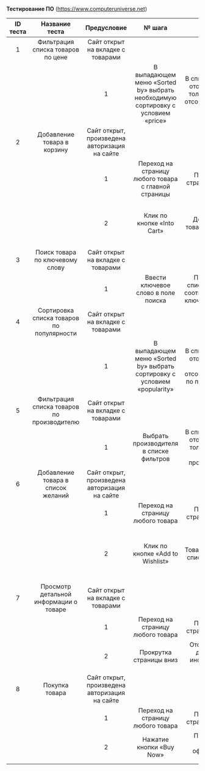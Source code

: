 ﻿**Тестирование ПО** (<https://www.computeruniverse.net>)

| ID теста | Название теста | Предусловие | № шага | Шаг | Ожидаемые результаты | Фактический результат | Статус |
| :-: | :-: | :-: | :-: | :-: | :-: | :-: | :-: |
| 1 | Фильтрация списка товаров по цене | Сайт открыт на вкладке с товарами | | | | | Пройден |
| | | 1 | В выпадающем меню «Sorted by» выбрать необходимую сортировку с условием «price» | В списке товаров отображаются только товары, отсортированные по цене | | |
| 2 | Добавление товара в корзину | Сайт открыт, произведена авторизация на сайте | | | | | Пройден |
| | | 1 | Переход на страницу любого товара с главной страницы | Переход на страницу товара | | |
| | | 2 | Клик по кнопке «Into Cart» | Добавление товара в корзину | Переход на страницу корзины и добавление товара в корзину | |
| 3 | Поиск товара по ключевому слову | Сайт открыт на вкладке с товарами | | | | | |
| | | 1 | Ввести ключевое слово в поле поиска | Появляется список товаров, соответствующих ключевому слову | | |
| 4 | Сортировка списка товаров по популярности | Сайт открыт на вкладке с товарами | | | | | |
| | | 1 | В выпадающем меню «Sorted by» выбрать сортировку с условием «popularity» | В списке товаров отображаются товары, отсортированные по популярности | | |
| 5 | Фильтрация списка товаров по производителю | Сайт открыт на вкладке с товарами | | | | | |
| | | 1 | Выбрать производителя в списке фильтров | В списке товаров отображаются только товары данного производителя | | |
| 6 | Добавление товара в список желаний | Сайт открыт, произведена авторизация на сайте | | | | | |
| | | 1 | Переход на страницу любого товара | Переход на страницу товара | | |
| | | 2 | Клик по кнопке «Add to Wishlist» | Товар добавлен в список желаний | Переход на страницу списка желаний и добавление товара в список | |
| 7 | Просмотр детальной информации о товаре | Сайт открыт на вкладке с товарами | | | | | |
| | | 1 | Переход на страницу любого товара | Переход на страницу товара | | |
| | | 2 | Прокрутка страницы вниз | Отображается детальная информация о товаре | | |
| 8 | Покупка товара | Сайт открыт, произведена авторизация на сайте | | | | | |
| | | 1 | Переход на страницу любого товара | Переход на страницу товара | | |
| | | 2 | Нажатие кнопки «Buy Now» | Появляется форма оформления заказа | | |
